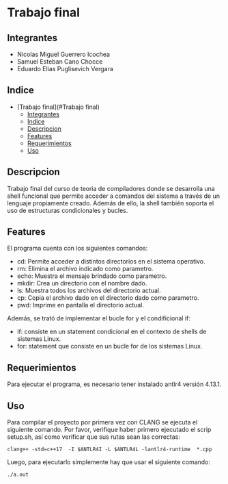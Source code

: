 # Trabajo final
## Integrantes
- Nicolas Miguel Guerrero Icochea
- Samuel Esteban Cano Chocce
- Eduardo Elias Puglisevich Vergara
## Indice
- [Trabajo final](#Trabajo final)
	- [Integrantes](#Integrantes)
	- [Indice](#Indice)
	- [Descripcion](#Descripcion)
 	- [Features](#Features) 
	- [Requerimientos](#Requerimientos)
 	- [Uso](#Uso)
## Descripcion
Trabajo final del curso de teoria de compiladores donde se desarrolla una shell funcional que permite acceder a comandos del sistema a través de un lenguaje propiamente creado. Además de ello, la shell también soporta el uso de estructuras condicionales y bucles. 

## Features

El programa cuenta con los siguientes comandos:

- cd: Permite acceder a distintos directorios en el sistema operativo.
- rm: Elimina el archivo indicado como parametro.
- echo: Muestra el mensaje brindado como parametro.
- mkdir: Crea un directorio con el nombre dado.
- ls: Muestra todos los archivos del directorio actual.
- cp: Copia el archivo dado en el directorio dado como parametro.
- pwd: Imprime en pantalla el directorio actual.

Además, se trató de implementar el bucle for y el condificional if:
- if: consiste en un statement condicional en el contexto de shells de sistemas Linux.
- for: statement que consiste en un bucle for de los sistemas Linux. 

## Requerimientos
Para ejecutar el programa, es necesario tener instalado antlr4 versión 4.13.1.

## Uso
Para compilar el proyecto por primera vez con CLANG se ejecuta el siguiente comando. Por favor, verifique haber primero ejecutado el scrip setup.sh, así como verificar que sus rutas sean las correctas:

	clang++ -std=c++17  -I $ANTLR4I -L $ANTLR4L -lantlr4-runtime  *.cpp

Luego, para ejecutarlo simplemente hay que usar el siguiente comando:

	./a.out

